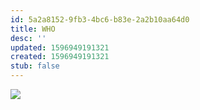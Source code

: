 ```yaml
---
id: 5a2a8152-9fb3-4bc6-b83e-2a2b10aa64d0
title: WHO
desc: ''
updated: 1596949191321
created: 1596949191321
stub: false
---
```

![](https://kevinslin-images.s3.us-west-2.amazonaws.com/images/comics/Paper.Comics.6.png)
